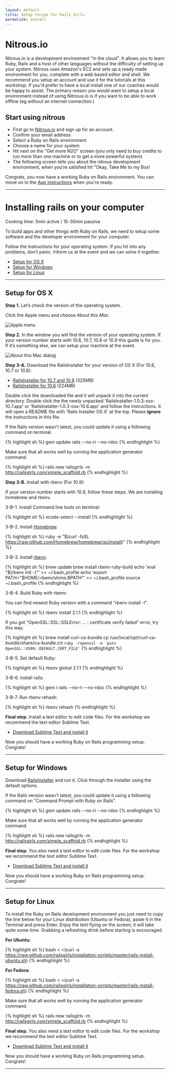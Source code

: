 ```yaml
---
layout: default
title: Setup recipe for Rails Girls
permalink: install
---
```


# Nitrous.io

Nitrous.io is a development environment "in the cloud". It allows you to learn Ruby, Rails and a host of other languages without the difficulty of setting up your system. Nitrous uses Amazon's EC2 and sets up a ready made environment for you, complete with a web based editor and shell. We recommend you setup an account and use it for the tutorials at this workshop. If you'd prefer to have a local install one of our coaches would be happy to assist. The primary reason you would want to setup a local environment instead of using Nitrious.io is if you want to be able to work offline (eg without an internet connection.)

## Start using nitrous

* First go to [Nitrous.io](http://nitrous.io) and sign up for an account. 
* Confirm your email address
* Select a Ruby on Rails environment
* Choose a name for your system
* Hit next on the "Get more N2O" screen (you only need to buy credits to run more than one machine or to get a more powerful system)
* The following screen tells you about the nitrous development environment, when you're satisfied hit "Okay, Take Me to my Box!

Congrats, you now have a working Ruby on Rails environment. You can move on to the [App instructions](/app) when you're ready.

<hr />

# Installing rails on your computer
<span class="muted">Cooking time: 5min active / 15-30min passive</span>

To build apps and other things with Ruby on Rails, we need to setup some software and the developer environment for your computer.

Follow the instructions for your operating system. If you hit into any problems, don&#8217;t panic. Inform us at the event and we can solve it together.

* [Setup for OS X](#setup-for-os-x)
* [Setup for Windows](#setup-for-windows)
* [Setup for Linux](#setup-for-linux)

<hr />

## Setup for OS X

**Step 1.** Let&#8217;s check the version of the operating system.

Click the Apple menu and choose *About this Mac*.

![Apple menu](/images/1.png "Apple menu")

**Step 2.** In the window you will find the version of your operating system. If your version number starts with 10.6, 10.7, 10.8 or 10.9 this guide is for you. If it&#8217;s something else, we can setup your machine at the event.

![About this Mac dialog](/images/2.png "About this Mac dialog")

**Step 3-A.** Download the RailsInstaller for your version of OS X (For 10.6, 10.7 or 10.8):

* [RailsInstaller for 10.7 and 10.8](http://railsinstaller.s3.amazonaws.com/RailsInstaller-1.0.4-osx-10.7.app.tgz) <span class="muted">(325MB)</span>
* [RailsInstaller for 10.6](http://railsinstaller.s3.amazonaws.com/RailsInstaller-1.0.4-osx-10.6.app.tgz) <span class="muted">(224MB)</span>

Double click the downloaded file and it will unpack it into the current directory. Double click the the newly unpacked 'RailsInstaller-1.0.3-osx-10.7.app' or 'RailsInstaller-1.0.3-osx-10.6.app' and follow the instructions. It will open a README file with 'Rails Installer OS X' at the top. Please **ignore** the instructions in this file.

If the Rails version wasn't latest, you could update it using a following command on terminal.

{% highlight sh %}
gem update rails --no-ri --no-rdoc
{% endhighlight %}

Make sure that all works well by running the application generator command.

{% highlight sh %}
rails new railsgirls -m http://railsgirls.com/simple_scaffold.rb
{% endhighlight %}

**Step 3-B.** Install with rbenv (For 10.9):

If your version number starts with 10.9, follow these steps. We are installing homebrew and rbenv.

3-B-1. Install Command line tools on terminal:

{% highlight sh %}
xcode-select --install
{% endhighlight %}

3-B-2. Install [Homebrew](http://brew.sh/):

{% highlight sh %}
ruby -e "$(curl -fsSL https://raw.github.com/Homebrew/homebrew/go/install)"
{% endhighlight %}

3-B-3. Install [rbenv](https://github.com/sstephenson/rbenv):

{% highlight sh %}
brew update
brew install rbenv ruby-build
echo 'eval "$(rbenv init -)"' >> ~/.bash_profile
echo 'export PATH="$HOME/.rbenv/shims:$PATH"' >> ~/.bash_profile
source ~/.bash_profile
{% endhighlight %}

3-B-4. Build Ruby with rbenv:

You can find newest Ruby version with a command "rbenv install -l".

{% highlight sh %}
rbenv install 2.1.1
{% endhighlight %}

If you got "OpenSSL::SSL::SSLError: ... : certificate verify failed" error, try this way.

{% highlight sh %}
brew install curl-ca-bundle
cp /usr/local/opt/curl-ca-bundle/share/ca-bundle.crt `ruby -ropenssl -e 'puts OpenSSL::X509::DEFAULT_CERT_FILE'`
{% endhighlight %}

3-B-5. Set default Ruby:

{% highlight sh %}
rbenv global 2.1.1
{% endhighlight %}

3-B-6. Install rails:

{% highlight sh %}
gem i rails --no-ri --no-rdoc
{% endhighlight %}

3-B-7. Run rbenv rehash:

{% highlight sh %}
rbenv rehash
{% endhighlight %}

**Final step.** Install a text editor to edit code files. For the workshop we recommend the text editor Sublime Text.

* [Download Sublime Text and install it](http://www.sublimetext.com/2)

Now you should have a working Ruby on Rails programming setup. Congrats!

<hr />

## Setup for Windows

Download [RailsInstaller](https://github.com/railsinstaller/railsinstaller-windows/releases/download/2.2.2/railsinstaller-2.2.2.exe) and run it. Click through the installer using the default options.

If the Rails version wasn't latest, you could update it using a following command on "Command Prompt with Ruby on Rails".

{% highlight sh %}
gem update rails --no-ri --no-rdoc
{% endhighlight %}

Make sure that all works well by running the application generator command.

{% highlight sh %}
rails new railsgirls -m http://railsgirls.com/simple_scaffold.rb
{% endhighlight %}

**Final step.** You also need a text editor to edit code files. For the workshop we recommend the text editor Sublime Text.

* [Download Sublime Text and install it](http://www.sublimetext.com/2)

Now you should have a working Ruby on Rails programming setup. Congrats!

<hr />

## Setup for Linux

To install the Ruby on Rails development environment you just need to copy the line below for your Linux distribution (Ubuntu or Fedora), paste it in the Terminal and press Enter. Enjoy the text flying on the screen; it will take quite some time. Grabbing a refreshing drink before starting is encouraged.

**For Ubuntu:**

{% highlight sh %}
bash < <(curl -s https://raw.github.com/railsgirls/installation-scripts/master/rails-install-ubuntu.sh)
{% endhighlight %}

**For Fedora:**

{% highlight sh %}
bash < <(curl -s https://raw.github.com/railsgirls/installation-scripts/master/rails-install-fedora.sh)
{% endhighlight %}

Make sure that all works well by running the application generator command.

{% highlight sh %}
rails new railsgirls -m http://railsgirls.com/simple_scaffold.rb
{% endhighlight %}

**Final step.** You also need a text editor to edit code files. For the workshop we recommend the text editor Sublime Text.

* [Download Sublime Text and install it](http://www.sublimetext.com/2)

Now you should have a working Ruby on Rails programming setup. Congrats!

<hr />

